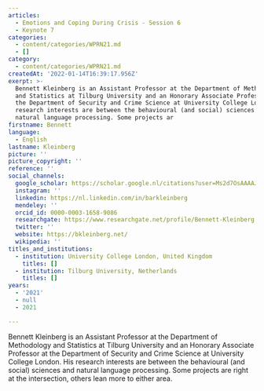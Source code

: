 ```yaml
---
articles:
  - Emotions and Coping During Crisis - Session 6
  - Keynote 7
categories:
  - content/categories/WPRN21.md
  - []
category:
  - content/categories/WPRN21.md
createdAt: '2022-01-14T16:39:17.956Z'
exerpt: >-
  Bennett Kleinberg is an Assistant Professor at the Department of Methodology
  and Statistics at Tilburg University and an Honorary Associate Professor at
  the Department of Security and Crime Science at University College London. His
  research interests are between the behavioural (and social) sciences and
  natural language processing. Some projects ar
firstname: Bennett
language:
  - English
lastname: Kleinberg
picture: ''
picture_copyright: ''
reference: ''
social_channels:
  google_scholar: https://scholar.google.nl/citations?user=Ms2d7OsAAAAJ&hl=en
  instagram: ''
  linkedin: https://nl.linkedin.com/in/barkleinberg
  mendeley: ''
  orcid_id: 0000-0003-1658-9086
  researchgate: https://www.researchgate.net/profile/Bennett-Kleinberg
  twitter: ''
  website: https://bkleinberg.net/
  wikipedia: ''
titles_and_institutions:
  - institution: University College London, United Kingdom
    titles: []
  - institution: Tilburg University, Netherlands
    titles: []
years:
  - '2021'
  - null
  - 2021

---
```

Bennett Kleinberg is an Assistant Professor at the Department of Methodology and Statistics at Tilburg University and an Honorary Associate Professor at the Department of Security and Crime Science at University College London. His research interests are between the behavioural (and social) sciences and natural language processing. Some projects are right at the intersection, others lean more to either area.